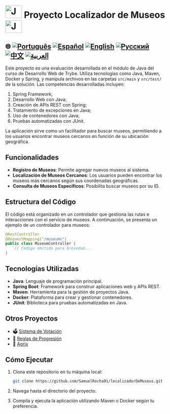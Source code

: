 # <img src="https://blog.geekhunter.com.br/wp-content/uploads/2020/07/pngwing.com_.png" alt="Java Projects Logo" width="52" height="40" /> Proyecto Localizador de Museos <img src="https://blog.geekhunter.com.br/wp-content/uploads/2020/07/pngwing.com_.png" alt="Java Projects Logo" width="52" height="40" />

## 🌐 [![Português](https://img.shields.io/badge/Português-green)](https://github.com/SamuelRocha91/localizadorDeMuseus/blob/main/README.md) [![Español](https://img.shields.io/badge/Español-yellow)](https://github.com/SamuelRocha91/localizadorDeMuseus/blob/main/README_es.md) [![English](https://img.shields.io/badge/English-blue)](https://github.com/SamuelRocha91/localizadorDeMuseus/blob/main/README_en.md) [![Русский](https://img.shields.io/badge/Русский-lightgrey)](https://github.com/SamuelRocha91/localizadorDeMuseus/blob/main/README_ru.md) [![中文](https://img.shields.io/badge/中文-red)](https://github.com/SamuelRocha91/localizadorDeMuseus/Agrix/blob/main/README_ch.md) [![العربية](https://img.shields.io/badge/العربية-orange)](https://github.com/SamuelRocha91/Agrix/blob/main/README_ar.md)

<p>Este proyecto es una evaluación desarrollada en el módulo de Java del curso de Desarrollo Web de Trybe. Utiliza tecnologías como Java, Maven, Docker y Spring, y manipula archivos en las carpetas <code>src/main</code> y <code>src/test/</code> de la solución. Las competencias desarrolladas incluyen:</p>
<ol>
  <li>Spring Framework;</li>
  <li>Desarrollo Web con Java;</li>
  <li>Creación de APIs REST con Spring;</li>
  <li>Tratamiento de excepciones en Java;</li>
  <li>Uso de contenedores con Java;</li>
  <li>Pruebas automatizadas con JUnit.</li>
</ol>
<p>La aplicación sirve como un facilitador para buscar museos, permitiendo a los usuarios encontrar museos cercanos en función de su ubicación geográfica.</p>

## Funcionalidades

- **Registro de Museos**: Permite agregar nuevos museos al sistema.
- **Localización de Museos Cercanos**: Los usuarios pueden encontrar los museos más cercanos según sus coordenadas geográficas.
- **Consulta de Museos Específicos**: Posibilita buscar museos por su ID.

## Estructura del Código

El código está organizado en un controlador que gestiona las rutas e interacciones con el servicio de museos. A continuación, se presenta un ejemplo de un controlador para museos:

```java
@RestController
@RequestMapping("/museums")
public class MuseumController {
    // Código omitido para brevedad...
}
```

## Tecnologías Utilizadas

- **Java**: Lenguaje de programación principal.
- **Spring Boot**: Framework para construir aplicaciones web y APIs REST.
- **Maven**: Herramienta para la gestión de proyectos Java.
- **Docker**: Plataforma para crear y gestionar contenedores.
- **JUnit**: Biblioteca para pruebas automatizadas en Java.

## Otros Proyectos

- 🗳️ [Sistema de Votación](https://github.com/SamuelRocha91/sistemaDeVotacao/blob/main/README_es.md)
- 📃 [Reglas de Progresión](https://github.com/SamuelRocha91/project_rule_of_progression/blob/main/README_es.md)
- 🌱 [Agrix](https://github.com/SamuelRocha91/Agrix/blob/main/README_es.md)

## Cómo Ejecutar

1. Clona este repositorio en tu máquina local:
   ```sh
   git clone https://github.com/SamuelRocha91/localizadorDeMuseus.git
   ```

2. Navega hasta el directorio del proyecto.

3. Compila y ejecuta la aplicación utilizando Maven o Docker según tu preferencia.

